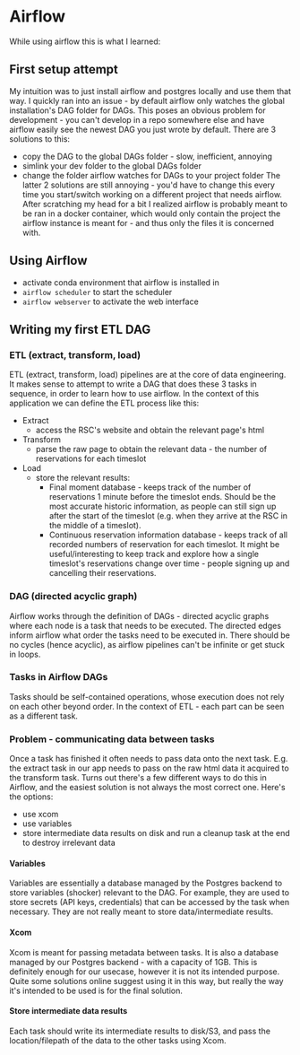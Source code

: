 # Airflow

While using airflow this is what I learned:

## First setup attempt

My intuition was to just install airflow and postgres locally and use them that way. I quickly ran into an issue - by default airflow only watches the global installation's DAG folder for DAGs.
This poses an obvious problem for development - you can't develop in a repo somewhere else and have airflow easily see the newest DAG you just wrote by default. There are 3 solutions to this:
* copy the DAG to the global DAGs folder - slow, inefficient, annoying
* simlink your dev folder to the global DAGs folder
* change the folder airflow watches for DAGs to your project folder
The latter 2 solutions are still annoying - you'd have to change this every time you start/switch working on a different project that needs airflow.
After scratching my head for a bit I realized airflow is probably meant to be ran in a docker container, which would only contain the project the airflow instance is meant for - and thus only the files it is concerned with.

## Using Airflow

* activate conda environment that airflow is installed in
* `airflow scheduler` to start the scheduler
* `airflow webserver` to activate the web interface

## Writing my first ETL DAG

### ETL (extract, transform, load)
ETL (extract, transform, load) pipelines are at the core of data engineering.
It makes sense to attempt to write a DAG that does these 3 tasks in sequence, in order to learn how to use airflow.
In the context of this application we can define the ETL process like this:
* Extract
    * access the RSC's website and obtain the relevant page's html
* Transform
    * parse the raw page to obtain the relevant data - the number of reservations for each timeslot
* Load
    * store the relevant results:
        * Final moment database - keeps track of the number of reservations 1 minute before the timeslot ends. Should be the most accurate historic information, as people can still sign up after the start of the timeslot (e.g. when they arrive at the RSC in the middle of a timeslot).
        * Continuous reservation information database - keeps track of all recorded numbers of reservation for each timeslot. It might be useful/interesting to keep track and explore how a single timeslot's reservations change over time - people signing up and cancelling their reservations.

### DAG (directed acyclic graph)
Airflow works through the definition of DAGs - directed acyclic graphs where each node is a task that needs to be executed.
The directed edges inform airflow what order the tasks need to be executed in.
There should be no cycles (hence acyclic), as airflow pipelines can't be infinite or get stuck in loops.

### Tasks in Airflow DAGs
Tasks should be self-contained operations, whose execution does not rely on each other beyond order.
In the context of ETL - each part can be seen as a different task.

### Problem - communicating data between tasks
Once a task has finished it often needs to pass data onto the next task.
E.g. the extract task in our app needs to pass on the raw html data it acquired to the transform task.
Turns out there's a few different ways to do this in Airflow, and the easiest solution is not always the most correct one.
Here's the options:
* use xcom
* use variables
* store intermediate data results on disk and run a cleanup task at the end to destroy irrelevant data

#### Variables
Variables are essentially a database managed by the Postgres backend to store variables (shocker) relevant to the DAG.
For example, they are used to store secrets (API keys, credentials) that can be accessed by the task when necessary.
They are not really meant to store data/intermediate results.

#### Xcom
Xcom is meant for passing metadata between tasks.
It is also a database managed by our Postgres backend - with a capacity of 1GB.
This is definitely enough for our usecase, however it is not its intended purpose.
Quite some solutions online suggest using it in this way, but really the way it's intended to be used is for the final solution.

#### Store intermediate data results
Each task should write its intermediate results to disk/S3, and pass the location/filepath of the data to the other tasks using Xcom.



